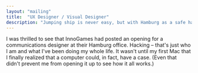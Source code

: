 ```yaml
---
layout: "mailing"
title:  "UX Designer / Visual Designer"
description: "Jumping ship is never easy, but with Hamburg as a safe haven, who would want to leave?"
---
```

I was thrilled to see that InnoGames had posted an opening for a communications designer at their Hamburg office. Hacking – that's just who I am and what I've been doing my whole life. It wasn't until my first Mac that I finally realized that a computer could, in fact, have a case. (Even that didn't prevent me from opening it up to see how it all works.)
